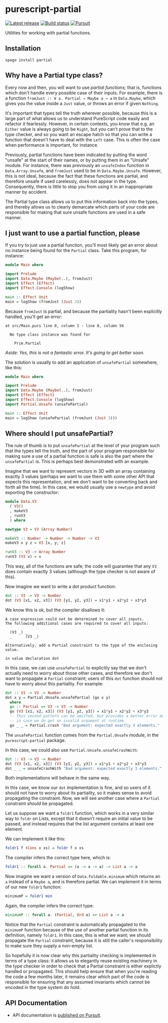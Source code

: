# purescript-partial

[![Latest release](http://img.shields.io/github/release/purescript/purescript-partial.svg)](https://github.com/purescript/purescript-partial/releases)
[![Build status](https://github.com/purescript/purescript-partial/workflows/CI/badge.svg?branch=master)](https://github.com/purescript/purescript-partial/actions?query=workflow%3ACI+branch%3Amaster)
[![Pursuit](https://pursuit.purescript.org/packages/purescript-partial/badge)](https://pursuit.purescript.org/packages/purescript-partial)

Utilities for working with partial functions.

## Installation

```
spago install partial
```

## Why have a Partial type class?

Every now and then, you will want to use _partial functions;_ that is,
functions which don't handle every possible case of their inputs. For example,
there is a function `fromJust :: ∀ a. Partial ⇒ Maybe a → a` in `Data.Maybe`,
which gives you the value inside a `Just` value, or throws an error if given
`Nothing`.

It's important that types tell the truth wherever possible, because this is a
large part of what allows us to understand PureScript code easily and refactor
it fearlessly. However, in certain contexts, you know that e.g. an `Either`
value is always going to be `Right`, but you can't prove that to the type
checker, and so you want an escape hatch so that you can write a function that
doesn't have to deal with the `Left` case. This is often the case when
performance is important, for instance.

Previously, partial functions have been indicated by putting the word "unsafe"
at the start of their names, or by putting them in an "Unsafe" module. For
instance, there was previously an `unsafeIndex` function in
`Data.Array.Unsafe`, and `fromJust` used to be in `Data.Maybe.Unsafe`. However,
this is not ideal, because the fact that these functions are partial, and
therefore unsafe if used carelessly, does not appear in the type. Consequently,
there is little to stop you from using it in an inappropriate manner by
accident.

The Partial type class allows us to put this information back into the types,
and thereby allows us to clearly demarcate which parts of your code are
responsible for making that sure unsafe functions are used in a safe manner.

## I just want to use a partial function, please

If you try to just use a partial function, you'll most likely get an error
about no instance being found for the `Partial` class. Take this program, for
instance:

```purescript
module Main where

import Prelude
import Data.Maybe (Maybe(..), fromJust)
import Effect (Effect)
import Effect.Console (logShow)

main :: Effect Unit
main = logShow (fromJust (Just 3))
```

Because `fromJust` is partial, and because the partiality hasn't been
explicitly handled, you'll get an error:

```
at src/Main.purs line 8, column 1 - line 8, column 56

  No type class instance was found for

    Prim.Partial
```

_Aside: Yes, this is not a fantastic error. It's going to get better soon._

The solution is usually to add an application of `unsafePartial` somewhere,
like this:

```purescript
module Main where

import Prelude
import Data.Maybe (Maybe(..), fromJust)
import Effect (Effect)
import Effect.Console (logShow)
import Partial.Unsafe (unsafePartial)

main :: Effect Unit
main = logShow (unsafePartial (fromJust (Just 3)))
```

## Where should I put unsafePartial?

The rule of thumb is to put `unsafePartial` at the level of your program such
that the types tell the truth, and the part of your program responsible for
making sure a use of a partial function is safe is also the part where the
`unsafePartial` is. This is perhaps best demonstrated with an example.

Imagine that we want to represent vectors in 3D with an array containing
exactly 3 values (perhaps we want to use them with some other API that expects
this representation, and we don't want to be converting back and forth all the
time). In this case, we would usually use a `newtype` and avoid exporting the
constructor:

```purescript
module Data.V3
  ( V3()
  , makeV3
  , runV3
  ) where

newtype V3 = V3 (Array Number)

makeV3 :: Number -> Number -> Number -> V3
makeV3 x y z = V3 [x, y, z]

runV3 :: V3 -> Array Number
runV3 (V3 v) = v
```

This way, all of the functions are safe; the code will guarantee that any `V3`
does contain exactly 3 values (although the type checker is not aware of this).

Now imagine we want to write a dot product function:

```purescript
dot :: V3 -> V3 -> Number
dot (V3 [x1, x2, x3]) (V3 [y1, y2, y3]) = x1*y1 + x2*y2 + x3*y3
```

We know this is ok, but the compiler disallows it:

```
A case expression could not be determined to cover all inputs.
The following additional cases are required to cover all inputs:

  (V3 _) _
  _      (V3 _)

Alternatively, add a Partial constraint to the type of the enclosing value.

in value declaration dot
```

In this case, we can use `unsafePartial` to explicitly say that we don't
actually need to worry about those other cases, and therefore we don't want to
propagate a `Partial` constraint; users of this `dot` function should not have
to worry about this partiality. For example:

```purescript
dot :: V3 -> V3 -> Number
dot x y = Partial.Unsafe.unsafePartial (go x y)
  where
  go :: Partial => V3 -> V3 -> Number
  go (V3 [x1, x2, x3]) (V3 [y1, y2, y3]) = x1*y1 + x2*y2 + x3*y3
  -- This second pattern can be omitted, but provides a better error message
  -- in case we do get an invalid argument at runtime.
  go _ _ = Partial.crash "Bad argument: expected exactly 3 elements."
```

The `unsafePartial` function comes from the `Partial.Unsafe` module, in the
`purescript-partial` package.

In this case, we could also use `Partial.Unsafe.unsafeCrashWith`:

```purescript
dot :: V3 -> V3 -> Number
dot (V3 [x1, x2, x3]) (V3 [y1, y2, y3]) = x1*y1 + x2*y2 + x3*y3
dot _ _ = unsafeCrashWith "Bad argument: expected exactly 3 elements."
```

Both implementations will behave in the same way.

In this case, we know our `dot` implementation is fine, and so users of it
should not have to worry about its partiality, so it makes sense to avoid
propagating the constraint. Now, we will see another case where a `Partial`
constraint _should_ be propagated.

Let us suppose we want a `foldr1` function, which works in a very similar way
to `foldr` on Lists, except that it doesn't require an initial value to be
passed, and instead requires that the list argument contains at least one
element.

We can implement it like this:

```purescript
foldr1 f (Cons x xs) = foldr f x xs
```

The compiler infers the correct type here, which is:

```purescript
foldr1 :: forall a. Partial => (a -> a -> a) -> List a -> a
```

Now imagine we want a version of `Data.Foldable.minimum` which returns an `a`
instead of a `Maybe a`, and is therefore partial. We can implement it in terms
of our new `foldr1` function:

```purescript
minimumP = foldr1 min
```

Again, the compiler infers the correct type:

```purescript
minimumP :: forall a. (Partial, Ord a) => List a -> a
```

Notice that the `Partial` constraint is automatically propagated to the
`minimumP` function because of the use of another partial function in its
definition, namely `foldr1`. In this case, this is what we want; we should
propagate the `Partial` constraint, because it is still the caller's
responsibility to make sure they supply a non-empty list.

So hopefully it is now clear why this partiality checking is implemented in
terms of a type class: it allows us to elegantly reuse existing machinery in
the type checker in order to check that a Partial constraint is either
explictly handled or propagated. This should help ensure that when you're
reading the code a few months later, it remains clear which part of the code is
responsible for ensuring that any assumed invariants which cannot be encoded in
the type system do hold.

## API Documentation

- API documentation is [published on Pursuit](http://pursuit.purescript.org/packages/purescript-partial).

